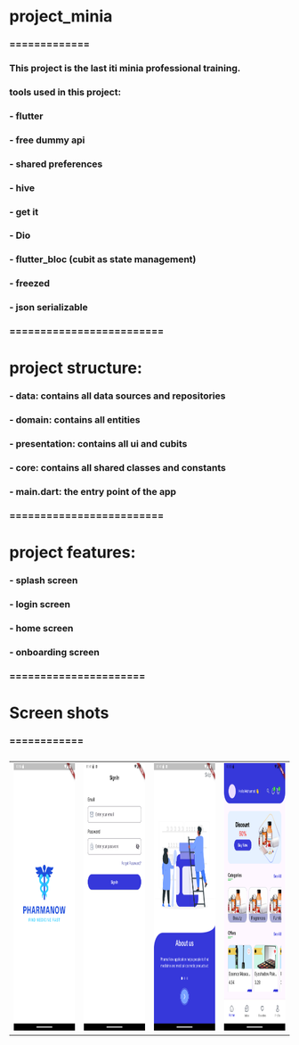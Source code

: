 # project_minia
### =============
### This project is the last iti minia professional training.
### tools used in this project:
### - flutter
### - free dummy api
### - shared preferences
### - hive
### - get it
### - Dio
### - flutter_bloc (cubit as state management)
### - freezed
### - json serializable
### =========================
# project structure:
### - data: contains all data sources and repositories
### - domain: contains all entities 
### - presentation: contains all ui and cubits
### - core: contains all shared classes and constants
### - main.dart: the entry point of the app
### =========================
# project features:
### - splash screen
### - login screen
### - home screen
### - onboarding screen
### ======================
# Screen shots
### ============
### <table>
###   <tr>
###     <td><img src="splash.png" width=270 height=480></td>
###     <td><img src="login.png" width=270 height=480></td>
###     <td><img src="onboarding.png" width=270 height=480></td>
###     <td><img src="home.png" width=270 height=480></td>
###   </tr>
###   </table>






